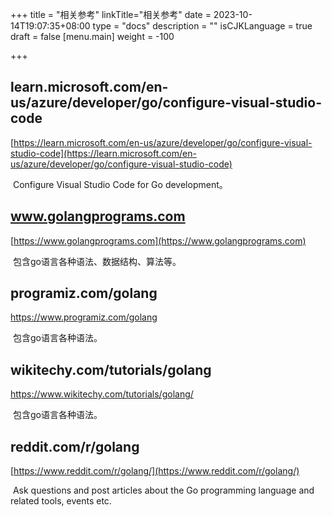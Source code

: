 +++
title = "相关参考"
linkTitle="相关参考"
date = 2023-10-14T19:07:35+08:00
type = "docs"
description = ""
isCJKLanguage = true
draft = false
[menu.main]
    weight = -100

+++

## learn.microsoft.com/en-us/azure/developer/go/configure-visual-studio-code

[https://learn.microsoft.com/en-us/azure/developer/go/configure-visual-studio-code](https://learn.microsoft.com/en-us/azure/developer/go/configure-visual-studio-code)

​	Configure Visual Studio Code for Go development。

## www.golangprograms.com

[https://www.golangprograms.com](https://www.golangprograms.com)

​	包含go语言各种语法、数据结构、算法等。

## programiz.com/golang

https://www.programiz.com/golang

​	包含go语言各种语法。

## wikitechy.com/tutorials/golang

https://www.wikitechy.com/tutorials/golang/

​	包含go语言各种语法。

## reddit.com/r/golang

[https://www.reddit.com/r/golang/](https://www.reddit.com/r/golang/)

​	Ask questions and post articles about the Go programming language and related tools, events etc.

